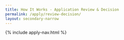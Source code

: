 ```yaml
---
title: How It Works - Application Review & Decision
permalink: /apply/review-decision/
layout: secondary-narrow
---
```

{% include apply-nav.html %}
